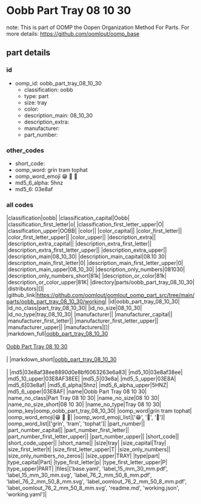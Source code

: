 # Oobb Part Tray 08 10 30  

note: This is part of OOMP the Oopen Organization Method For Parts. For more details: https://github.com/oomlout/oomp_base

##  part details





### id
* oomp_id: oobb_part_tray_08_10_30
  * classification: oobb
  * type: part
  * size: tray
  * color: 
  * description_main: 08_10_30
  * description_extra: 
  * manufacturer: 
  * part_number: 

### other_codes
* short_code: 
* oomp_word: grin tram tophat
* oomp_word_emoji :grin: :tram: :tophat:
* md5_6_alpha: 5hnz
* md5_6: 03e8af

### all codes 
|classification|oobb|
|classification_capital|Oobb|
|classification_first_letter|o|
|classification_first_letter_upper|O|
|classification_upper|OOBB|
|color||
|color_capital||
|color_first_letter||
|color_first_letter_upper||
|color_upper||
|description_extra||
|description_extra_capital||
|description_extra_first_letter||
|description_extra_first_letter_upper||
|description_extra_upper||
|description_main|08_10_30|
|description_main_capital|08.10 30|
|description_main_first_letter|0|
|description_main_first_letter_upper|0|
|description_main_upper|08_10_30|
|description_only_numbers|081030|
|description_only_numbers_short|81k|
|description_or_color|81k|
|description_or_color_upper|81K|
|directory|parts/oobb_part_tray_08_10_30|
|distributors|[]|
|github_link|https://github.com/oomlout/oomlout_oomp_part_src/tree/main/parts/oobb_part_tray_08_10_30/working|
|id|oobb_part_tray_08_10_30|
|id_no_class|part_tray_08_10_30|
|id_no_size|08_10_30|
|id_no_type|tray_08_10_30|
|manufacturer||
|manufacturer_capital||
|manufacturer_first_letter||
|manufacturer_first_letter_upper||
|manufacturer_upper||
|manufacturers|[]|
|markdown_full|[oobb_part_tray_08_10_30](https://github.com/oomlout/oomlout_oomp_part_src/tree/main/parts/oobb_part_tray_08_10_30/working)<br>[](https://github.com/oomlout/oomlout_oomp_part_src/tree/main/parts/oobb_part_tray_08_10_30/working)<br>[Oobb Part Tray 08 10 30](https://github.com/oomlout/oomlout_oomp_part_src/tree/main/parts/oobb_part_tray_08_10_30/working)<br><br>|
|markdown_short|[oobb_part_tray_08_10_30](https://github.com/oomlout/oomlout_oomp_part_src/tree/main/parts/oobb_part_tray_08_10_30/working)<br><br>|
|md5|03e8af38ee8890d0e8bf6063263e6a83|
|md5_10|03e8af38ee|
|md5_10_upper|03E8AF38EE|
|md5_5|03e8a|
|md5_5_upper|03E8A|
|md5_6|03e8af|
|md5_6_alpha|5hnz|
|md5_6_alpha_upper|5HNZ|
|md5_6_upper|03E8AF|
|name|Oobb Part Tray 08 10 30|
|name_no_class|Part Tray 08 10 30|
|name_no_size|08 10 30|
|name_no_size_short|08 10 30|
|name_no_type|Tray 08 10 30|
|oomp_key|oomp_oobb_part_tray_08_10_30|
|oomp_word|grin tram tophat|
|oomp_word_emoji|:grin: :tram: :tophat:|
|oomp_word_emoji_list|[':grin:', ':tram:', ':tophat:']|
|oomp_word_list|['grin', 'tram', 'tophat']|
|part_number||
|part_number_capital||
|part_number_first_letter||
|part_number_first_letter_upper||
|part_number_upper||
|short_code||
|short_code_upper||
|short_name||
|size|tray|
|size_capital|Tray|
|size_first_letter|t|
|size_first_letter_upper|T|
|size_only_numbers||
|size_only_numbers_no_zeros||
|size_upper|TRAY|
|type|part|
|type_capital|Part|
|type_first_letter|p|
|type_first_letter_upper|P|
|type_upper|PART|
|files|['base.yaml', 'label_15_mm_30_mm.pdf', 'label_15_mm_30_mm.svg', 'label_76_2_mm_50_8_mm.pdf', 'label_76_2_mm_50_8_mm.svg', 'label_oomlout_76_2_mm_50_8_mm.pdf', 'label_oomlout_76_2_mm_50_8_mm.svg', 'readme.md', 'working.json', 'working.yaml']|
